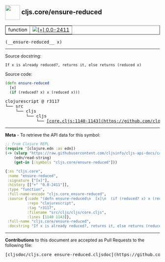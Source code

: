 ## <img width="48px" valign="middle" src="http://i.imgur.com/Hi20huC.png"> cljs.core/ensure-reduced

 <table border="1">
<tr>

<td>function</td>
<td><a href="https://github.com/cljsinfo/cljs-api-docs/tree/0.0-2411"><img valign="middle" alt="[+] 0.0-2411" src="https://img.shields.io/badge/+-0.0--2411-lightgrey.svg"></a> </td>
</tr>
</table>

 <samp>
(__ensure-reduced__ x)<br>
</samp>

---




Source docstring:

```
If x is already reduced?, returns it, else returns (reduced x)
```

Source code:

```clj
(defn ensure-reduced
  [x]
  (if (reduced? x) x (reduced x)))
```

 <pre>
clojurescript @ r3117
└── src
    └── cljs
        └── cljs
            └── <ins>[core.cljs:1140-1143](https://github.com/clojure/clojurescript/blob/r3117/src/cljs/cljs/core.cljs#L1140-L1143)</ins>
</pre>


---

__Meta__ - To retrieve the API data for this symbol:

```clj
;; from Clojure REPL
(require '[clojure.edn :as edn])
(-> (slurp "https://raw.githubusercontent.com/cljsinfo/cljs-api-docs/catalog/cljs-api.edn")
    (edn/read-string)
    (get-in [:symbols "cljs.core/ensure-reduced"]))
```

```clj
{:ns "cljs.core",
 :name "ensure-reduced",
 :signature ["[x]"],
 :history [["+" "0.0-2411"]],
 :type "function",
 :full-name-encode "cljs.core_ensure-reduced",
 :source {:code "(defn ensure-reduced\n  [x]\n  (if (reduced? x) x (reduced x)))",
          :repo "clojurescript",
          :tag "r3117",
          :filename "src/cljs/cljs/core.cljs",
          :lines [1140 1143]},
 :full-name "cljs.core/ensure-reduced",
 :docstring "If x is already reduced?, returns it, else returns (reduced x)"}

```

---

__Contributions__ to this document are accepted as Pull Requests to the following file:

 <pre>
[cljsdoc/cljs.core_ensure-reduced.cljsdoc](https://github.com/cljsinfo/cljs-api-docs/blob/master/cljsdoc/cljs.core_ensure-reduced.cljsdoc)
</pre>

